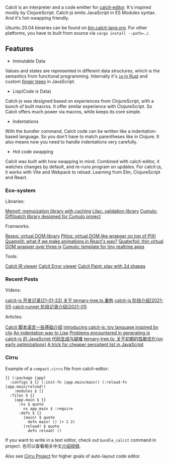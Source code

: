 
Calcit is an interpreter and a code emitter for [calcit-editor](https://github.com/calcit-lang/editor). It's inspired mostly by ClojureScript. Calcit-js emits JavaScript in ES Modules syntax. And it's hot-swapping friendly.

Ubuntu 20.04 binaries can be found on [bin.calcit-lang.org](http://bin.calcit-lang.org/linux/). For other platforms, you have to built from source via `cargo install --path=./`.

## Features

* Immutable Data

Values and states are represented in different data structures, which is the semantics from functional programming. Internally it's [`im` in Rust](https://crates.io/crates/im) and custom [finger trees](https://github.com/calcit-lang/ternary-tree.ts) in JavaScript.

* Lisp(Code is Data)

Calcit-js was designed based on experiences from ClojureScript, with a bunch of built macros. It offer similar experience with ClojureScript. So Calcit offers much power via macros, while keeps its core simple.

* Indentations

With the bundler command, Calcit code can be written like a indentation-based language. So you don't have to match parentheses like in Clojure. It also means now you need to handle indentations very carefully.

* Hot code swapping

Calcit was built with how swapping in mind. Combined with calcit-editor, it watches changes by default, and re-runs program on updates. For calcit-js, it works with Vite and Webpack to reload. Learning from Elm, ClojureScript and React.

### Eco-system

Libraries:

[Memof: memoization library with caching](https://github.com/calcit-lang/memof)
[Lilac: validation library](https://github.com/calcit-lang/lilac)
[Cumulo: Diff/patch library designed for Cumulo project](https://github.com/calcit-lang/recollect)

Framworks:

[Respo: virtual DOM library](https://github.com/Respo/respo.calcit)
[Phlox: virtual DOM like wrapper on top of PIXI](https://github.com/Quamolit/phlox.calcit)
[Quamolit: what if we make animations in React's way?](https://github.com/Quamolit/quamolit.calcit)
[Quaterfoil: thin virtual DOM wrapper over three.js](https://github.com/Quamolit/quatrefoil.calcit)
[Cumulo: template for tiny realtime apps](https://github.com/Cumulo/cumulo-workflow.calcit)

Tools:

[Calcit IR viewer](https://github.com/calcit-lang/calcit-ir-viewer)
[Calcit Error viewer](https://github.com/calcit-lang/calcit-error-viewer)
[Calcit Paint: play with 2d shapes](https://github.com/calcit-lang/calcit-paint)

### Recent Posts

Videos:

[calcit-js 开发记录(21-01-22) 关于 ternary-tree.ts 重构](https://www.bilibili.com/video/BV1Ht4y167Fg)
[calcit-js 阶段介绍(2021-01)](https://www.bilibili.com/video/BV1H5411n7su)
[calcit-runner 阶段记录介绍(2021-01)](https://www.bilibili.com/video/BV1cK4y1W7dZ)

Articles:

[Calcit 脚本语言一些基础介绍](https://zhuanlan.zhihu.com/p/394791973)
[Introducing calcit-js: toy language inspired by cljs](https://clojureverse.org/t/introducing-calcit-js-toy-language-inspired-by-cljs/7097)
[An indentation way to Lisp](https://github.com/calcit-lang/calcit-runner/discussions/123)
[Problems encountered in generating js](\"https://github.com/calcit-lang/calcit-runner/discussions/148)
[calcit-js 的 JavaScript 代码生成与疑难](https://github.com/calcit-lang/calcit-runner/discussions/184)
[ternary-tree.ts: 关于初期的性能优化(on early optimizations)](https://github.com/calcit-lang/ternary-tree.ts/discussions/7)
[A trick for cheaper persistent list in JavaScript](https://clojureverse.org/t/a-trick-for-cheaper-persistent-list-in-javascript/7172)

### Cirru

Example of a `compact.cirru` file from calcit-editor:

```cirru
{} (:package |app)
  :configs $ {} (:init-fn |app.main/main!) (:reload-fn |app.main/reload!)
    :modules $ []
  :files $ {}
    |app.main $ {}
      :ns $ quote
        ns app.main $ :require
      :defs $ {}
        |main! $ quote
          defn main! () (+ 1 2)
        |reload! $ quote
          defn reload! ()
```

If you want to write in a text editor, check out `bundle_calcit` command in project. 也可以查看相关中文[介绍视频](https://www.bilibili.com/video/BV1ry4y1W7VW?from=search&seid=17614445788882056969).

Also see [Cirru Project](http://cirru.org/) for higher goals of auto-layout code editor.
